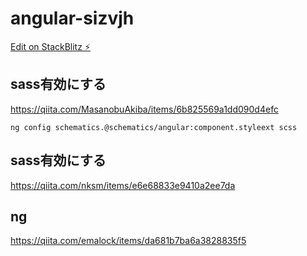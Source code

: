 # angular-sizvjh

[Edit on StackBlitz ⚡️](https://stackblitz.com/edit/angular-sizvjh)


## sass有効にする
https://qiita.com/MasanobuAkiba/items/6b825569a1dd090d4efc
```
ng config schematics.@schematics/angular:component.styleext scss
```

## sass有効にする
https://qiita.com/nksm/items/e6e68833e9410a2ee7da

## ng
https://qiita.com/emalock/items/da681b7ba6a3828835f5